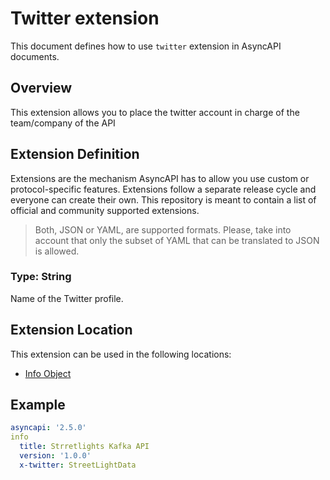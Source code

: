 # Twitter extension
This document defines how to use `twitter` extension in AsyncAPI documents.

## Overview 
This extension allows you to place the twitter account in charge of the team/company of the API

## Extension Definition
Extensions are the mechanism AsyncAPI has to allow you use custom or protocol-specific features. Extensions follow a separate release cycle and everyone can create their own. This repository is meant to contain a list of official and community supported extensions.

> Both, JSON or YAML, are supported formats. Please, take into account that only the subset of YAML that can be translated to JSON is allowed. 
### Type: String

Name of the Twitter profile.

## Extension Location 

This extension can be used in the following locations:
- [Info Object](https://www.asyncapi.com/docs/reference/specification/v2.5.0#infoObject)

## Example

```yaml
asyncapi: '2.5.0'
info
  title: Strretlights Kafka API
  version: '1.0.0'
  x-twitter: StreetLightData
```
